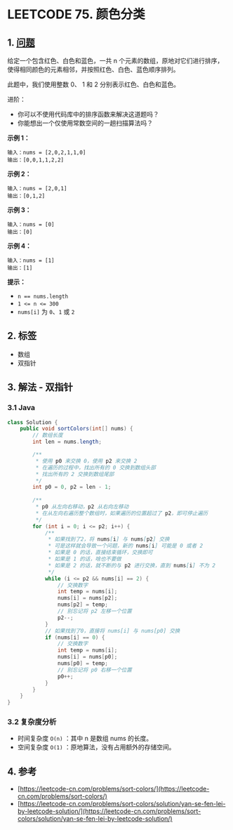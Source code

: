 # LEETCODE 75. 颜色分类

## 1. [问题](https://leetcode-cn.com/problems/sort-colors/)

给定一个包含红色、白色和蓝色，一共 n 个元素的数组，原地对它们进行排序，使得相同颜色的元素相邻，并按照红色、白色、蓝色顺序排列。

此题中，我们使用整数 0、 1 和 2 分别表示红色、白色和蓝色。

进阶：

* 你可以不使用代码库中的排序函数来解决这道题吗？ 
* 你能想出一个仅使用常数空间的一趟扫描算法吗？

**示例 1：**

```
输入：nums = [2,0,2,1,1,0]
输出：[0,0,1,1,2,2]
```

**示例 2：**

```
输入：nums = [2,0,1]
输出：[0,1,2]
```

**示例 3：**

```
输入：nums = [0]
输出：[0]
```

**示例 4：**

```
输入：nums = [1]
输出：[1]
```

**提示：**

* `n == nums.length`
* `1 <= n <= 300`
* `nums[i]` 为 `0`、`1` 或 `2`

## 2. 标签

* 数组
* 双指针

## 3. 解法 - 双指针

### 3.1 Java

```java
class Solution {
    public void sortColors(int[] nums) {
        // 数组长度
        int len = nums.length;

        /**
         * 使用 p0 来交换 0，使用 p2 来交换 2
         * 在遍历的过程中，找出所有的 0 交换到数组头部
         * 找出所有的 2 交换到数组尾部
         */
        int p0 = 0, p2 = len - 1;
        
        /**
         * p0 从左向右移动，p2 从右向左移动
         * 在从左向右遍历整个数组时，如果遍历的位置超过了 p2，即可停止遍历
         */
        for (int i = 0; i <= p2; i++) {
            /**
             * 如果找到了2，将 nums[i] 与 nums[p2] 交换
             * 可是这样就会导致一个问题，新的 nums[i] 可能是 0 或者 2
             * 如果是 0 的话，直接结束循环，交换即可
             * 如果是 1 的话，啥也不要做
             * 如果是 2 的话，就不断的与 p2 进行交换，直到 nums[i] 不为 2
             */
            while (i <= p2 && nums[i] == 2) {
                // 交换数字
                int temp = nums[i];
                nums[i] = nums[p2];
                nums[p2] = temp;
                // 别忘记将 p2 左移一个位置
                p2--;
            }
            // 如果找到了0，直接将 nums[i] 与 nums[p0] 交换
            if (nums[i] == 0) {
                // 交换数字
                int temp = nums[i];
                nums[i] = nums[p0];
                nums[p0] = temp;
                // 别忘记将 p0 右移一个位置
                p0++;
            }
        }
    }
}
```

### 3.2 复杂度分析

* 时间复杂度 `O(n)` ：其中 n 是数组 nums 的长度。
* 空间复杂度 `O(1)` ：原地算法，没有占用额外的存储空间。

## 4. 参考

* [https://leetcode-cn.com/problems/sort-colors/](https://leetcode-cn.com/problems/sort-colors/)
* [https://leetcode-cn.com/problems/sort-colors/solution/yan-se-fen-lei-by-leetcode-solution/](https://leetcode-cn.com/problems/sort-colors/solution/yan-se-fen-lei-by-leetcode-solution/)
